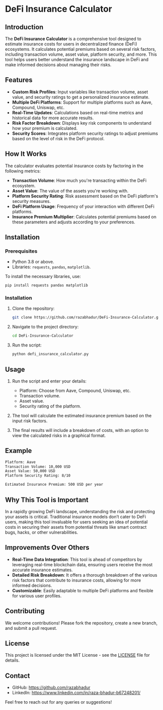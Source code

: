 
# DeFi Insurance Calculator

## Introduction

The **DeFi Insurance Calculator** is a comprehensive tool designed to estimate insurance costs for users in decentralized finance (DeFi) ecosystems. It calculates potential premiums based on several risk factors, including transaction volume, asset value, platform security, and more. This tool helps users better understand the insurance landscape in DeFi and make informed decisions about managing their risks.

## Features

- **Custom Risk Profiles**: Input variables like transaction volume, asset value, and security ratings to get a personalized insurance estimate.
- **Multiple DeFi Platforms**: Support for multiple platforms such as Aave, Compound, Uniswap, etc.
- **Real-Time Updates**: Calculations based on real-time metrics and historical data for more accurate results.
- **Risk Factor Breakdown**: Displays key risk components to understand how your premium is calculated.
- **Security Scores**: Integrates platform security ratings to adjust premiums based on the level of risk in the DeFi protocol.

## How It Works

The calculator evaluates potential insurance costs by factoring in the following metrics:
- **Transaction Volume**: How much you're transacting within the DeFi ecosystem.
- **Asset Value**: The value of the assets you're working with.
- **Platform Security Rating**: Risk assessment based on the DeFi platform's security measures.
- **DeFi Platform Usage**: Frequency of your interaction with different DeFi platforms.
- **Insurance Premium Multiplier**: Calculates potential premiums based on these parameters and adjusts according to your preferences.

## Installation

### Prerequisites
- Python 3.8 or above.
- Libraries: `requests`, `pandas`, `matplotlib`.

To install the necessary libraries, use:
```bash
pip install requests pandas matplotlib
```

### Installation
1. Clone the repository:
   ```bash
   git clone https://github.com/razabhadur/DeFi-Insurance-Calculator.git
   ```
2. Navigate to the project directory:
   ```bash
   cd DeFi-Insurance-Calculator
   ```
3. Run the script:
   ```bash
   python defi_insurance_calculator.py
   ```

## Usage

1. Run the script and enter your details:
   - Platform: Choose from Aave, Compound, Uniswap, etc.
   - Transaction volume.
   - Asset value.
   - Security rating of the platform.
   
2. The tool will calculate the estimated insurance premium based on the input risk factors.

3. The final results will include a breakdown of costs, with an option to view the calculated risks in a graphical format.

## Example

```bash
Platform: Aave
Transaction Volume: 10,000 USD
Asset Value: 50,000 USD
Platform Security Rating: 8/10

Estimated Insurance Premium: 500 USD per year
```

## Why This Tool is Important

In a rapidly growing DeFi landscape, understanding the risk and protecting your assets is critical. Traditional insurance models don’t cater to DeFi users, making this tool invaluable for users seeking an idea of potential costs in securing their assets from potential threats like smart contract bugs, hacks, or other vulnerabilities.

## Improvements Over Others

- **Real-Time Data Integration**: This tool is ahead of competitors by leveraging real-time blockchain data, ensuring users receive the most accurate insurance estimates.
- **Detailed Risk Breakdown**: It offers a thorough breakdown of the various risk factors that contribute to insurance costs, allowing for more informed decisions.
- **Customizable**: Easily adaptable to multiple DeFi platforms and flexible for various user profiles.

## Contributing

We welcome contributions! Please fork the repository, create a new branch, and submit a pull request.

## License

This project is licensed under the MIT License - see the [LICENSE](LICENSE) file for details.

## Contact

- GitHub: https://github.com/razabhadur
- LinkedIn: https://www.linkedin.com/in/raza-bhadur-b67248201/

Feel free to reach out for any queries or suggestions!
